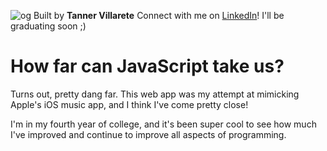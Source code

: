 ![og](https://user-images.githubusercontent.com/21055469/43682115-2b5a1682-981e-11e8-973d-fe316aa3a49b.png)
Built by **Tanner Villarete** 
Connect with me on [LinkedIn](linkedin.com/in/tvillarete)! I'll be graduating soon ;)

# How far can JavaScript take us?
Turns out, pretty dang far. This web app was my attempt at mimicking Apple's iOS music app, and I think I've come pretty close! 

I'm in my fourth year of college, and it's been super cool to see how much I've improved and continue to improve all aspects of programming. 
